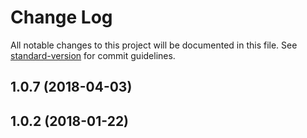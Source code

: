 # Change Log

All notable changes to this project will be documented in this file. See [standard-version](https://github.com/conventional-changelog/standard-version) for commit guidelines.

<a name="1.0.7"></a>
## 1.0.7 (2018-04-03)



<a name="1.0.2"></a>
## 1.0.2 (2018-01-22)
